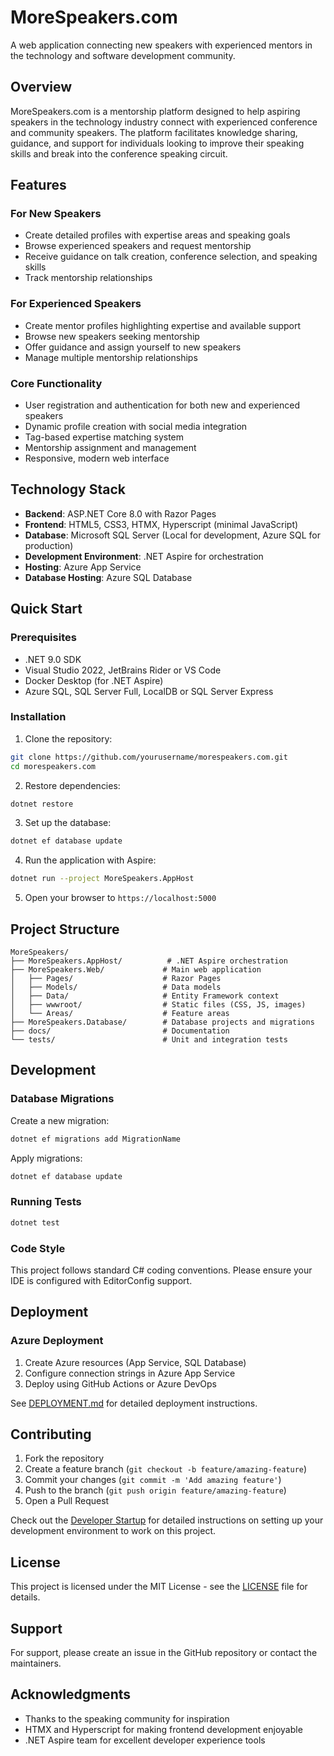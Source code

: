 # MoreSpeakers.com

A web application connecting new speakers with experienced mentors in the technology and software development community.

## Overview

MoreSpeakers.com is a mentorship platform designed to help aspiring speakers in the technology industry connect with experienced conference and community speakers. The platform facilitates knowledge sharing, guidance, and support for individuals looking to improve their speaking skills and break into the conference speaking circuit.

## Features

### For New Speakers
- Create detailed profiles with expertise areas and speaking goals
- Browse experienced speakers and request mentorship
- Receive guidance on talk creation, conference selection, and speaking skills
- Track mentorship relationships

### For Experienced Speakers
- Create mentor profiles highlighting expertise and available support
- Browse new speakers seeking mentorship
- Offer guidance and assign yourself to new speakers
- Manage multiple mentorship relationships

### Core Functionality
- User registration and authentication for both new and experienced speakers
- Dynamic profile creation with social media integration
- Tag-based expertise matching system
- Mentorship assignment and management
- Responsive, modern web interface

## Technology Stack

- **Backend**: ASP.NET Core 8.0 with Razor Pages
- **Frontend**: HTML5, CSS3, HTMX, Hyperscript (minimal JavaScript)
- **Database**: Microsoft SQL Server (Local for development, Azure SQL for production)
- **Development Environment**: .NET Aspire for orchestration
- **Hosting**: Azure App Service
- **Database Hosting**: Azure SQL Database

## Quick Start

### Prerequisites
- .NET 9.0 SDK
- Visual Studio 2022, JetBrains Rider or VS Code
- Docker Desktop (for .NET Aspire)
- Azure SQL, SQL Server Full,  LocalDB or SQL Server Express

### Installation

1. Clone the repository:
```bash
git clone https://github.com/yourusername/morespeakers.com.git
cd morespeakers.com
```

2. Restore dependencies:
```bash
dotnet restore
```

3. Set up the database:
```bash
dotnet ef database update
```

4. Run the application with Aspire:
```bash
dotnet run --project MoreSpeakers.AppHost
```

5. Open your browser to `https://localhost:5000`

## Project Structure

```
MoreSpeakers/
├── MoreSpeakers.AppHost/          # .NET Aspire orchestration
├── MoreSpeakers.Web/             # Main web application
│   ├── Pages/                    # Razor Pages
│   ├── Models/                   # Data models
│   ├── Data/                     # Entity Framework context
│   ├── wwwroot/                  # Static files (CSS, JS, images)
│   └── Areas/                    # Feature areas
├── MoreSpeakers.Database/        # Database projects and migrations
├── docs/                         # Documentation
└── tests/                        # Unit and integration tests
```

## Development

### Database Migrations
Create a new migration:
```bash
dotnet ef migrations add MigrationName
```

Apply migrations:
```bash
dotnet ef database update
```

### Running Tests
```bash
dotnet test
```

### Code Style
This project follows standard C# coding conventions. Please ensure your IDE is configured with EditorConfig support.

## Deployment

### Azure Deployment
1. Create Azure resources (App Service, SQL Database)
2. Configure connection strings in Azure App Service
3. Deploy using GitHub Actions or Azure DevOps

See [DEPLOYMENT.md](docs/DEPLOYMENT.md) for detailed deployment instructions.

## Contributing

1. Fork the repository
2. Create a feature branch (`git checkout -b feature/amazing-feature`)
3. Commit your changes (`git commit -m 'Add amazing feature'`)
4. Push to the branch (`git push origin feature/amazing-feature`)
5. Open a Pull Request

Check out the [Developer Startup](docs/developer-startup.md) for detailed instructions on setting up your development environment to work on this project.

## License

This project is licensed under the MIT License - see the [LICENSE](LICENSE) file for details.

## Support

For support, please create an issue in the GitHub repository or contact the maintainers.

## Acknowledgments

- Thanks to the speaking community for inspiration
- HTMX and Hyperscript for making frontend development enjoyable
- .NET Aspire team for excellent developer experience tools
